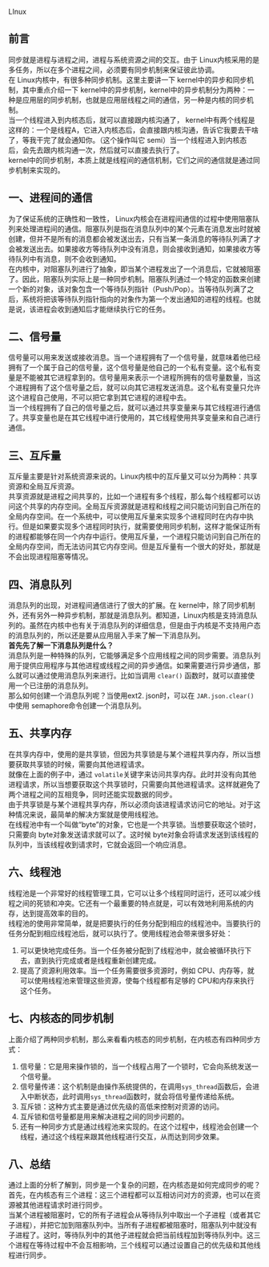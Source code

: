 LInux
<a name="CrC3c"></a>
## 前言
同步就是进程与进程之间，进程与系统资源之间的交互。由于 Linux内核采用的是多任务，所以在多个进程之间，必须要有同步机制来保证彼此协调。<br />在 Linux内核中，有很多种同步机制。这里主要讲一下 kernel中的异步和同步机制，其中重点介绍一下 kernel中的异步机制，kernel中的异步机制分为两种：一种是应用层的同步机制，也就是应用层线程之间的通信，另一种是内核的同步机制。<br />当一个线程进入到内核态后，就可以直接跟内核沟通了， kernel中有两个线程是这样的：一个是线程A，它进入内核态后，会直接跟内核沟通，告诉它我要去干啥了，等我干完了就会通知你。（这个操作叫它 semi）当一个线程进入到内核态后，会先去跟内核沟通一次，然后就可以直接去执行了。<br />kernel中的同步机制，本质上就是线程间的通信机制，它们之间的通信就是通过同步机制来实现的。
<a name="uOxPb"></a>
## 一、进程间的通信
为了保证系统的正确性和一致性， Linux内核会在进程间通信的过程中使用阻塞队列来处理进程间的通信。阻塞队列是指在消息队列中的某个元素在消息发出时就被创建，但并不是所有的消息都会被发送出去，只有当某一条消息的等待队列满了才会被发送出去。如果接收方等待队列中没有消息，则会接收到通知，如果接收方等待队列中有消息，则不会收到通知。<br />在内核中，对阻塞队列进行了抽象，即当某个进程发出了一个消息后，它就被阻塞了。因此，阻塞队列实际上是一种同步机制。阻塞队列通过一个特定的函数来创建一个新的对象，该对象包含一个等待队列指针（Push/Pop）。当等待队列满了之后，系统将把该等待队列指针指向的对象作为第一个发出通知的进程的线程。也就是说，该进程会收到通知后才能继续执行它的任务。
<a name="rVLa3"></a>
## 二、信号量
信号量可以用来发送或接收消息。当一个进程拥有了一个信号量，就意味着他已经拥有了一个属于自己的信号量，这个信号量是他自己的一个私有变量。这个私有变量是不能被其它进程拿到的。信号量用来表示一个进程所拥有的信号量数量，当这个进程拥有了这个信号量之后，就可以向其它进程发送消息。这个私有变量只允许这个进程自己使用，不可以把它拿到其它进程的进程中去。<br />当一个线程拥有了自己的信号量之后，就可以通过共享变量来与其它线程进行通信了。共享变量也是在其它线程中进行使用的，其它线程使用共享变量来和自己进行通信。
<a name="V0Td2"></a>
## 三、互斥量
互斥量主要是针对系统资源来说的。Linux内核中的互斥量又可以分为两种：共享资源和全局互斥资源。<br />共享资源就是进程之间共享的，比如一个进程有多个线程，那么每个线程都可以访问这个共享的内存空间。全局互斥资源就是进程和线程之间只能访问到自己所在的全局内存空间。在一个系统中，可以使用互斥量来实现多个进程同时在内存中执行。但是如果要实现多个进程同时执行，就需要使用同步机制，这样才能保证所有的进程都能够在同一个内存中运行。使用互斥量，一个进程只能访问到自己所在的全局内存空间，而无法访问其它内存空间。但是互斥量有一个很大的好处，那就是不会出现进程阻塞等情况。
<a name="VM3VU"></a>
## 四、消息队列
消息队列的出现，对进程间通信进行了很大的扩展。在 kernel中，除了同步机制外，还有另外一种异步机制，那就是消息队列。都知道，Linux内核是支持消息队列的。虽然在内核中也有关于消息队列的详细信息，但是由于内核是不支持用户态的消息队列的，所以还是要从应用层入手来了解一下消息队列。<br />**首先先了解一下消息队列是什么？**<br />消息队列是一种特殊的队列，它能够满足多个应用线程之间的同步需要。消息队列用于提供应用程序与其他进程或线程之间的异步通信。如果需要进行异步通信，那么就可以通过使用消息队列来进行。比如当调用 `clear()` 函数时，就可以直接使用一个已注册的消息队列。<br />那么如何创建一个消息队列呢？当使用ext2. json时，可以在 `JAR.json.clear()` 中使用 semaphore命令创建一个消息队列。
<a name="poj9D"></a>
## 五、共享内存
在共享内存中，使用的是共享锁，但因为共享锁是与某个进程共享内存，所以当想要获取共享锁的时候，需要向其他进程请求。<br />就像在上面的例子中，通过 `volatile`关键字来访问共享内存。此时并没有向其他进程请求，所以当想要获取这个共享锁时，只需要向其他进程请求。这样就避免了两个进程之间的互相竞争，同时还能实现数据的同步。<br />由于共享锁是与某个进程共享内存，所以必须向该进程请求访问它的地址。对于这种情况来说，最简单的解决方案就是使用线程池。<br />在线程池中有一个叫做“byte”的对象，它也是一个共享锁。当想要获取这个锁时，只需要向 byte对象发送请求就可以了。这时候 byte对象会将请求发送到该线程的队列中，当该线程收到请求时，它就会返回一个响应消息。
<a name="YmXhi"></a>
## 六、线程池
线程池是一个非常好的线程管理工具，它可以让多个线程同时运行，还可以减少线程之间的死锁和冲突。它还有一个最重要的特点就是，可以有效地利用系统的内存，达到提高效率的目的。<br />线程池的使用非常简单，就是把要执行的任务分配到相应的线程池中。当要执行的任务分配到相应线程池后，就可以执行了。使用线程池会带来很多好处：

1. 可以更快地完成任务。当一个任务被分配到了线程池中，就会被循环执行下去，直到执行完成或者是线程重新创建完成。
2. 提高了资源利用效率。当一个任务需要很多资源时，例如 CPU、内存等，就可以使用线程池来管理这些资源，使每个线程都有足够的 CPU和内存来执行这个任务。
<a name="MkORc"></a>
## 七、内核态的同步机制
上面介绍了两种同步机制，那么来看看内核态的同步机制，在内核态有四种同步方式：

1. 信号量：它是用来操作锁的，当一个线程占用了一个锁时，它会向系统发送一个信号量。
2. 信号量传递：这个机制是由操作系统提供的，在调用`sys_thread`函数后，会进入中断状态，此时调用`sys_thread`函数时，就会将信号量传递给系统。
3. 互斥锁：这种方式主要是通过优先级的高低来控制对资源的访问。
4. 互斥锁和信号量都是用来解决进程之间的同步问题的。
5. 还有一种同步方式是通过线程池来实现的。在这个过程中，线程池会创建一个线程，通过这个线程来跟其他线程进行交互，从而达到同步效果。
<a name="FkUXS"></a>
## 八、总结
通过上面的分析了解到，同步是一个复杂的问题，在内核态是如何完成同步的呢？<br />首先，在内核态有三个进程：这三个进程都可以互相访问对方的资源，也可以在资源被其他进程请求时进行同步。<br />当某个进程被阻塞时，它的所有子进程会从等待队列中取出一个子进程（或者其它子进程），并把它加到阻塞队列中。当所有子进程都被阻塞时，阻塞队列中就没有子进程了。这时，等待队列中的其他子进程就会把当前线程加到等待队列中。这三个进程在等待过程中不会互相影响，三个线程可以通过设置自己的优先级和其他线程进行同步。
